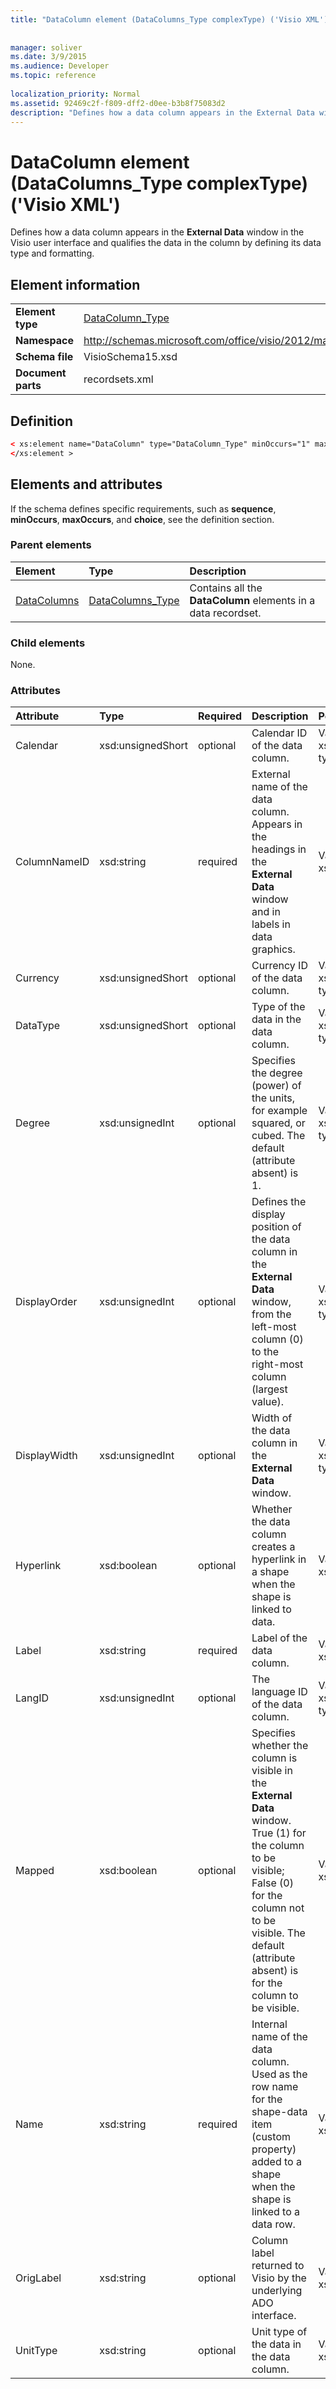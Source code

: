 ```yaml
---
title: "DataColumn element (DataColumns_Type complexType) ('Visio XML')"
 
 
manager: soliver
ms.date: 3/9/2015
ms.audience: Developer
ms.topic: reference
 
localization_priority: Normal
ms.assetid: 92469c2f-f809-dff2-d0ee-b3b8f75083d2
description: "Defines how a data column appears in the External Data window in the Visio user interface and qualifies the data in the column by defining its data type and formatting."
---
```


# DataColumn element (DataColumns_Type complexType) ('Visio XML')

Defines how a data column appears in the **External Data** window in the Visio user interface and qualifies the data in the column by defining its data type and formatting. 
  
## Element information

|||
|:-----|:-----|
|**Element type** <br/> |[DataColumn_Type](datacolumn_type-complextypevisio-xml.md) <br/> |
|**Namespace** <br/> |http://schemas.microsoft.com/office/visio/2012/main  <br/> |
|**Schema file** <br/> |VisioSchema15.xsd  <br/> |
|**Document parts** <br/> |recordsets.xml  <br/> |
   
## Definition

```XML
< xs:element name="DataColumn" type="DataColumn_Type" minOccurs="1" maxOccurs="unbounded" >
</xs:element >
```

## Elements and attributes

If the schema defines specific requirements, such as **sequence**, **minOccurs**, **maxOccurs**, and **choice**, see the definition section. 
  
### Parent elements

|**Element**|**Type**|**Description**|
|:-----|:-----|:-----|
|[DataColumns](datacolumns-element-datarecordset_type-complextypevisio-xml.md) <br/> |[DataColumns_Type](datacolumns_type-complextypevisio-xml.md) <br/> |Contains all the **DataColumn** elements in a data recordset.  <br/> |
   
### Child elements

None.
  
### Attributes

|**Attribute**|**Type**|**Required**|**Description**|**Possible values**|
|:-----|:-----|:-----|:-----|:-----|
|Calendar  <br/> |xsd:unsignedShort  <br/> |optional  <br/> |Calendar ID of the data column.  <br/> |Values of the xsd:unsignedShort type.  <br/> |
|ColumnNameID  <br/> |xsd:string  <br/> |required  <br/> |External name of the data column. Appears in the headings in the **External Data** window and in labels in data graphics.  <br/> |Values of the xsd:string type.  <br/> |
|Currency  <br/> |xsd:unsignedShort  <br/> |optional  <br/> |Currency ID of the data column.  <br/> |Values of the xsd:unsignedShort type.  <br/> |
|DataType  <br/> |xsd:unsignedShort  <br/> |optional  <br/> |Type of the data in the data column.  <br/> |Values of the xsd:unsignedShort type.  <br/> |
|Degree  <br/> |xsd:unsignedInt  <br/> |optional  <br/> |Specifies the degree (power) of the units, for example squared, or cubed. The default (attribute absent) is 1.  <br/> |Values of the xsd:unsignedInt type.  <br/> |
|DisplayOrder  <br/> |xsd:unsignedInt  <br/> |optional  <br/> |Defines the display position of the data column in the **External Data** window, from the left-most column (0) to the right-most column (largest value).  <br/> |Values of the xsd:unsignedInt type.  <br/> |
|DisplayWidth  <br/> |xsd:unsignedInt  <br/> |optional  <br/> |Width of the data column in the **External Data** window.  <br/> |Values of the xsd:unsignedInt type.  <br/> |
|Hyperlink  <br/> |xsd:boolean  <br/> |optional  <br/> |Whether the data column creates a hyperlink in a shape when the shape is linked to data.  <br/> |Values of the xsd:boolean type.  <br/> |
|Label  <br/> |xsd:string  <br/> |required  <br/> |Label of the data column.  <br/> |Values of the xsd:string type.  <br/> |
|LangID  <br/> |xsd:unsignedInt  <br/> |optional  <br/> |The language ID of the data column.  <br/> |Values of the xsd:unsignedInt type.  <br/> |
|Mapped  <br/> |xsd:boolean  <br/> |optional  <br/> |Specifies whether the column is visible in the **External Data** window. True (1) for the column to be visible; False (0) for the column not to be visible. The default (attribute absent) is for the column to be visible.  <br/> |Values of the xsd:boolean type.  <br/> |
|Name  <br/> |xsd:string  <br/> |required  <br/> |Internal name of the data column. Used as the row name for the shape-data item (custom property) added to a shape when the shape is linked to a data row.  <br/> |Values of the xsd:string type.  <br/> |
|OrigLabel  <br/> |xsd:string  <br/> |optional  <br/> |Column label returned to Visio by the underlying ADO interface.  <br/> |Values of the xsd:string type.  <br/> |
|UnitType  <br/> |xsd:string  <br/> |optional  <br/> |Unit type of the data in the data column.  <br/> |Values of the xsd:string type.  <br/> |
   

